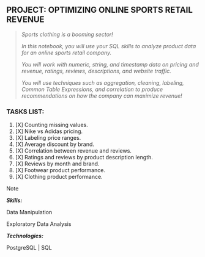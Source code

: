 ## PROJECT: OPTIMIZING ONLINE SPORTS RETAIL REVENUE
>_Sports clothing is a booming sector!_
>
>_In this notebook, you will use your SQL skills to analyze product data for an online sports retail company._
>
>_You will work with numeric, string, and timestamp data on pricing and revenue, ratings, reviews, descriptions, and website traffic._
>
>_You will use techniques such as aggregation, cleaning, labeling, Common Table Expressions, and correlation to produce recommendations on how the company can maximize revenue!_
### TASKS LIST:
1. [X] Counting missing values.
2. [X] Nike vs Adidas pricing.
3. [X] Labeling price ranges.
4. [X] Average discount by brand.
5. [X] Correlation between revenue and reviews.
6. [X] Ratings and reviews by product description length.
7. [X] Reviews by month and brand.
8. [X] Footwear product performance.
9. [X] Clothing product performance.

>[!NOTE]
>**_Skills:_**
>
>Data Manipulation
>
>Exploratory Data Analysis
>
>**_Technologies:_**
>
>PostgreSQL | SQL
